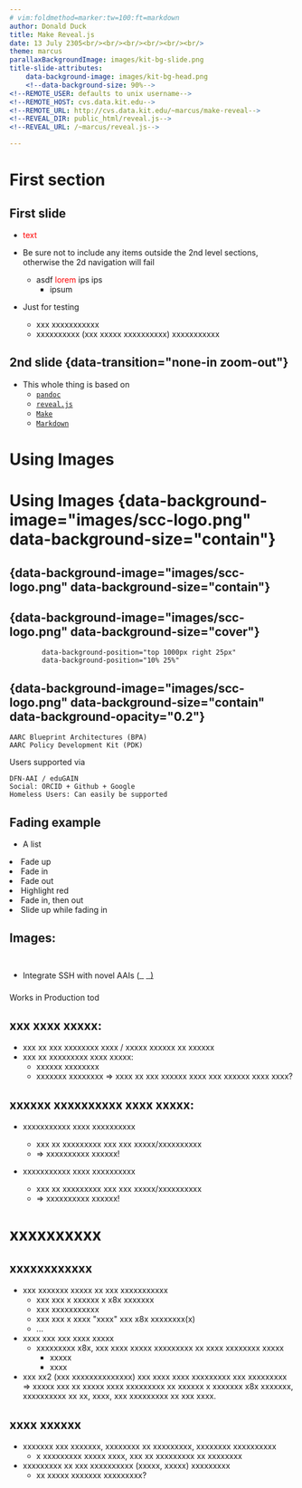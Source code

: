 ```yaml
---
# vim:foldmethod=marker:tw=100:ft=markdown
author: Donald Duck
title: Make Reveal.js
date: 13 July 2305<br/><br/><br/><br/><br/><br/>
theme: marcus
parallaxBackgroundImage: images/kit-bg-slide.png
title-slide-attributes:
    data-background-image: images/kit-bg-head.png
    <!--data-background-size: 90%-->
<!--REMOTE_USER: defaults to unix username-->
<!--REMOTE_HOST: cvs.data.kit.edu-->
<!--REMOTE_URL: http://cvs.data.kit.edu/~marcus/make-reveal-->
<!--REVEAL_DIR: public_html/reveal.js-->
<!--REVEAL_URL: /~marcus/reveal.js-->

---
```


# First section 

##  First slide
- <span style="color: red;">text</span>
- Be sure not to include any items outside the 2nd level sections, otherwise the 2d navigation will
    fail
    - asdf <span style="color: red;">lorem</span> ips ips
        - ipsum

- Just for testing
    - xxx xxxxxxxxxxx
    - xxxxxxxxxx (xxx xxxxx xxxxxxxxxx) xxxxxxxxxxx

## 2nd slide {data-transition="none-in zoom-out"}
<!--none	Switch backgrounds instantly-->
<!--fade	Cross fade — default for background transitions-->
<!--slide	Slide between backgrounds — default for slide transitions-->
<!--convex	Slide at a convex angle-->
<!--concave	Slide at a concave angle-->
<!--zoom	Scale the incoming slide up so it grows in from the center of the screen-->
<!--{data-transition-speed="fast">-->
<!--Choose from three transition speeds: default, fast or slow-->
- This whole thing is based on
    - [`pandoc`](https://pandoc.org/)
    - [`reveal.js`](https://revealjs.com/)
    - [`Make`](https://www.gnu.org/software/make/manual/make.html)
    - [`Markdown`](https://wikipedia.org/wiki/Markdown)

# Using Images 
# Using Images {data-background-image="images/scc-logo.png" data-background-size="contain"}
## {data-background-image="images/scc-logo.png" data-background-size="contain"}
## {data-background-image="images/scc-logo.png" data-background-size="cover"}
<!--data-background-position-->
            data-background-position="top 1000px right 25px"
            data-background-position="10% 25%"
<!--https://developer.mozilla.org/en-US/docs/Web/CSS/background-position-->

<!--data-background-opacity-->
## {data-background-image="images/scc-logo.png" data-background-size="contain" data-background-opacity="0.2"}
<!--data-background-video-->

    AARC Blueprint Architectures (BPA)
    AARC Policy Development Kit (PDK)

Users supported via

    DFN-AAI / eduGAIN
    Social: ORCID + Github + Google
    Homeless Users: Can easily be supported
## Fading example
- A list
<li class="fragment fade-up" data-fragment-index="1"> Fade up
<li class="fragment">Fade in
<li class="fragment fade-out">Fade out
<li class="fragment highlight-red">Highlight red
<li class="fragment fade-in-then-out">Fade in, then out
<li class="fragment fade-up">Slide up while fading in
<!--https://revealjs.com/fragments/-->
<!--fade-up	Slide up while fading in-->
<!--fade-down	Slide down while fading in-->
<!--fade-left	Slide left while fading in-->
<!--fade-right	Slide right while fading in-->
<!--fade-in-then-out	Fades in, then out on the next step-->
<!--fade-in-then-semi-out	Fades in, then to 50% on the next step-->
<!--grow	Scale up-->
<!--shrink	Scale down-->
<!--strike	Strike through-->
<!--highlight-red	Turn text red-->
<!--highlight-green	Turn text green-->
<!--highlight-blue	Turn text blue-->
<!--highlight-current-red	Turn text red, then back to original on next step-->
<!--highlight-current-green	Turn text green, then back to original on next step-->
<!--highlight-current-blue	Turn text blue, then back to original on next step-->

## Images:
#
- Integrate SSH with novel AAIs 
    (<a href="https://aai.egi.eu">
        <img style="vertical-align:middle" height="30" data-src="https://aai.egi.eu/registry/img/logo.png">
    </a>
    <a href="https://eduteams.org">
        <img style="vertical-align:middle" height="30" data-src="https://eduteams.org/img/eduteams_logo.jpg"></a>
    <a href="https://iam-test.indigo-datacloud.eu.org">
        <img style="vertical-align:middle" height="30" data-src="https://iam-test.indigo-datacloud.eu/resources/images/indigo-logo.png">
    </a>
    <a href="https://b2access.eudat.eu/home/">
        <img style="vertical-align:middle" height="30" data-src="https://www.eudat.eu/sites/default/files/B2ACCESS_Cube.png">
    </a>
    <a href="https://perun.cesnet.cz">
        <img style="vertical-align:middle" height="30" data-src="https://perun.cesnet.cz/signpost/images/perun_3.png">)
    </a>


Works in Production tod

## xxx xxxx xxxxx:
- xxx xx xxx xxxxxxxx xxxx / xxxxx xxxxxx xx xxxxxx
- xxx xx xxxxxxxxx xxxx xxxxx:
    - xxxxxx xxxxxxxx
    - xxxxxxx xxxxxxxx
  => xxxx xx xxx xxxxxx xxxx xxx xxxxxx xxxx xxxx?


## xxxxxx xxxxxxxxxx xxxx xxxxx:
- xxxxxxxxxxx xxxx xxxxxxxxxx
    - xxx xx xxxxxxxxx xxx xxx xxxxx/xxxxxxxxxx
    - => xxxxxxxxxx xxxxxx!

- xxxxxxxxxxx xxxx xxxxxxxxxx
    - xxx xx xxxxxxxxx xxx xxx xxxxx/xxxxxxxxxx
    - => xxxxxxxxxx xxxxxx!



# xxxxxxxxxx

## xxxxxxxxxxxx
- xxx xxxxxxx xxxxx xx xxx xxxxxxxxxxx
  - xxx xxx x xxxxxx x x8x xxxxxxx
  - xxx xxxxxxxxxxx
  - xxx xxx x xxxx "xxxx" xxx x8x xxxxxxxx(x)
  - ...
- xxxx xxx xxx xxxx xxxxx
  - xxxxxxxxx x8x, xxx xxxx xxxxx xxxxxxxxx
    xx xxxx xxxxxxxx xxxxx
    - xxxxx
    - xxxx
- xxx xx2 (xxx xxxxxxxxxxxxxx) xxx xxxx xxxx xxxxxxxxx xxx xxxxxxxxx
  => xxxxx xxx xx xxxxx xxxx xxxxxxxxx xx xxxxxx x xxxxxxx x8x xxxxxxx,
  xxxxxxxxxx xx xx, xxxx, xxx xxxxxxxxx xx xxx xxxx.

## xxxx xxxxxx
- xxxxxxx xxx xxxxxxx, xxxxxxxx xx xxxxxxxxx, xxxxxxxx xxxxxxxxxx
    - x xxxxxxxxx xxxxx xxxx, xxx xx xxxxxxxxx xx xxxxxxxx
- xxxxxxxxx xx xxx xxxxxxxxxx (xxxxx, xxxxx) xxxxxxxxx
    - xx xxxxx xxxxxxx xxxxxxxxx?
